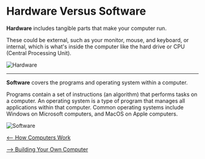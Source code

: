 # Hardware Versus Software

**Hardware** includes tangible parts that make your computer run.

These could be external, such as your monitor, mouse, and keyboard, or internal, which is what's inside the computer like the hard drive or CPU (Central Processing Unit).

![Hardware](https://www.lifewire.com/thmb/DV5fa9Mu8gGvXPijAzJhiqPynPs=/1500x0/filters:no_upscale():max_bytes(150000):strip_icc()/computer-hardware-2625895-5d9007ac0d44404588321d255fc82049.jpg)

---

**Software** covers the programs and operating system within a computer.

Programs contain a set of instructions (an algorithm) that performs tasks on a computer. An operating system is a type of program that manages all applications within that computer. Common operating systems include Windows on Microsoft computers, and MacOS on Apple computers.

![Software](https://www.coderus.com/wp-content/uploads/2020/11/different-types-of-software-coderus-branded-image.jpg)

[<-- How Computers Work](https://github.com/gabrielivey/Computers/tree/How-Computers-Work)

[--> Building Your Own Computer](https://github.com/gabrielivey/Computers/tree/Building-Your-Own-Computer)
